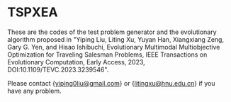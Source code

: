 # TSPXEA

These are the codes of the test problem generator and the evolutionary algorithm proposed in "Yiping Liu, Liting Xu, Yuyan Han, Xiangxiang Zeng, Gary G. Yen, and Hisao Ishibuchi, Evolutionary Multimodal Multiobjective Optimization for Traveling Salesman Problems, IEEE Transactions on Evolutionary Computation, Early Access, 2023, DOI:10.1109/TEVC.2023.3239546".

Please contact {yiping0liu@gmail.com} or {litingxu@hnu.edu.cn} if you have any problem.
